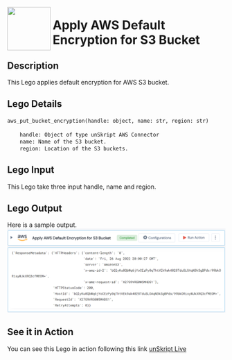 [<img align="left" src="https://unskript.com/assets/favicon.png" width="100" height="100" style="padding-right: 5px">](https://unskript.com/assets/favicon.png) 
<h1>Apply AWS Default Encryption for S3 Bucket </h1>

## Description
This Lego applies default encryption for AWS S3 bucket.


## Lego Details

    aws_put_bucket_encryption(handle: object, name: str, region: str)

        handle: Object of type unSkript AWS Connector
        name: Name of the S3 bucket.
        region: Location of the S3 buckets.

## Lego Input
This Lego take three input handle, name and region. 

## Lego Output
Here is a sample output.
<img src="./1.png">


## See it in Action
You can see this Lego in action following this link [unSkript Live](https://us.app.unskript.io)
